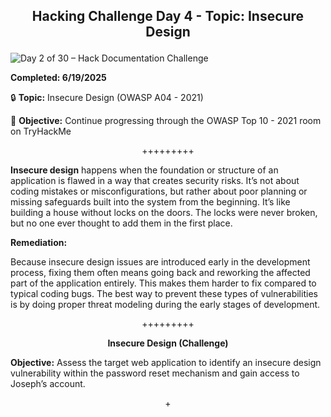 **<p align="center">Hacking Challenge Day 4 - Topic: Insecure Design</p>**
---
![Day 2 of 30 – Hack Documentation Challenge](x)

**Completed: 6/19/2025**

🔒 **Topic:** Insecure Design (OWASP A04 - 2021)

🎯 **Objective:** Continue progressing through the OWASP Top 10 - 2021 room on TryHackMe

<p align="center">+++++++++</p>

**Insecure design** happens when the foundation or structure of an application is flawed in a way that creates security risks. It’s not about coding mistakes or misconfigurations, but rather about poor planning or missing safeguards built into the system from the beginning.
It’s like building a house without locks on the doors. The locks were never broken, but no one ever thought to add them in the first place.

**Remediation:**

Because insecure design issues are introduced early in the development process, fixing them often means going back and reworking the affected part of the application entirely. This makes them harder to fix compared to typical coding bugs. The best way to prevent these types of vulnerabilities is by doing proper threat modeling during the early stages of development.

<p align="center">+++++++++</p>

**<p align="center">Insecure Design (Challenge)</p>**

**Objective:** Assess the target web application to identify an insecure design vulnerability within the password reset mechanism and gain access to Joseph’s account.

<p align="center">+</p>
